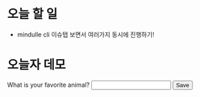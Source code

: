 # 오늘 할 일
- mindulle cli 이슈탭 보면서 여러가지 동시에 진행하기!

# 오늘자 데모
<form action="https://my-json-server.typicode.com/mindulle/learning-materials/learn">  
<label for="animal">What is your favorite animal?</label>  
<input type="text" id="animal" name="animal">  
<button>Save</button>  
</form>
